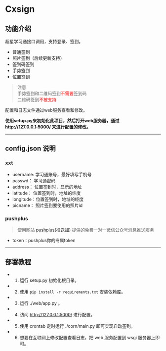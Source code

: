 # Cxsign

## 功能介绍

超星学习通接口调用，支持登录、签到。

- 普通签到
- 照片签到（后续更新支持）
- 签到码签到
- 手势签到
- 位置签到

> 注意  
> 手势签到和二维码签到<font color="red">不需要</font>签到码  
> 二维码签到<font color="red">不被支持</font>

配置和日志文件通过web服务查看和修改。

**使用setup.py来初始化此项目，然后打开web服务器，通过 http://127.0.0.1:5000/ 来进行配置的修改。**

---

## config.json 说明

### xxt

- username:  学习通账号，最好填写手机号
- passwd：   学习通密码
- address：  位置签到时，显示的地址
- latitude： 位置签到时，地址的纬度
- longitude：位置签到时，地址的经度
- picname：  照片签到要使用的照片id

### pushplus

> 使用网站 [pushplus(推送加)](http://www.pushplus.plus/) 提供的免费一对一微信公众号消息推送服务

- token：pushplus你的专属token

---

## 部署教程

 - 1. 运行 setup.py 初始化根目录。
 - 2. 使用 `pip install -r requirements.txt` 安装依赖库。
 - 3. 运行 ./web/app.py 。
 - 4. 访问 http://127.0.0.1:5000/ 进行配置。
 - 5. 使用 crontab 定时运行 ./corn/main.py 即可实现自动签到。
 - 6. 想要在互联网上修改配置查看日志，把 web 服务配置到 wsgi 服务器上即可。